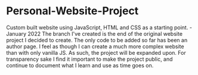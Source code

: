 # Personal-Website-Project
Custom built website using JavaScript, HTML and CSS as a starting point. - January 2022
The branch I've created is the end of the original website project I decided to create. The only code to be added so far has been an author page. I feel as though I can create a much more complex website than with only vanilla JS. As such, the project will be expanded upon. For transparency sake I find it important to make the project public, and continue to document what I learn and use as time goes on. 
